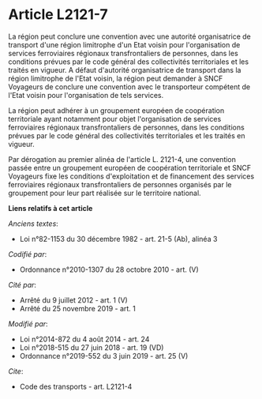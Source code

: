 # Article L2121-7

La région peut conclure une convention avec une autorité organisatrice de transport d'une région limitrophe d'un Etat voisin
pour l'organisation de services ferroviaires régionaux transfrontaliers de personnes, dans les conditions prévues par le code
général des collectivités territoriales et les traités en vigueur. A défaut d'autorité organisatrice de transport dans la
région limitrophe de l'Etat voisin, la région peut demander à SNCF Voyageurs de conclure une convention avec le transporteur
compétent de l'Etat voisin pour l'organisation de tels services.

La région peut adhérer à un groupement européen de coopération territoriale ayant notamment pour objet l'organisation de
services ferroviaires régionaux transfrontaliers de personnes, dans les conditions prévues par le code général des
collectivités territoriales et les traités en vigueur.

Par dérogation au premier alinéa de l'article L. 2121-4, une convention passée entre un groupement européen de coopération
territoriale et SNCF Voyageurs fixe les conditions d'exploitation et de financement des services ferroviaires régionaux
transfrontaliers de personnes organisés par le groupement pour leur part réalisée sur le territoire national.

**Liens relatifs à cet article**

_Anciens textes_:

  - Loi n°82-1153 du 30 décembre 1982 - art. 21-5 (Ab), alinéa 3

_Codifié par_:

  - Ordonnance n°2010-1307 du 28 octobre 2010 - art. (V)

_Cité par_:

  - Arrêté du 9 juillet 2012 - art. 1 (V)
  - Arrêté du 25 novembre 2019 - art. 1

_Modifié par_:

  - Loi n°2014-872 du 4 août 2014 - art. 24
  - Loi n°2018-515 du 27 juin 2018 - art. 19 (VD)
  - Ordonnance n°2019-552 du 3 juin 2019 - art. 25 (V)

_Cite_:

  - Code des transports - art. L2121-4
